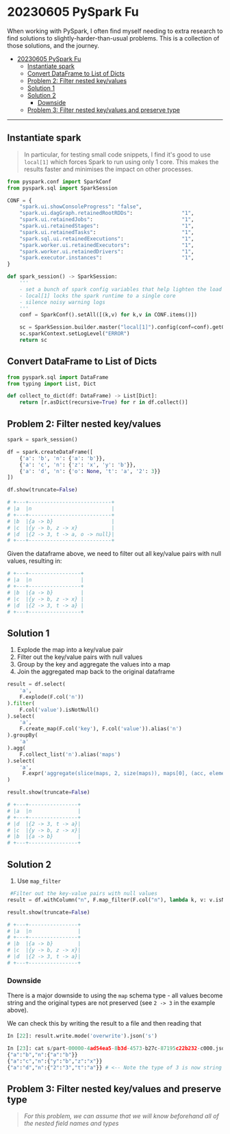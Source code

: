 # 20230605 PySpark Fu

When working with PySpark, I often find myself needing to extra research to find solutions to
slightly-harder-than-usual problems. This is a collection of those solutions, and the journey.

- [20230605 PySpark Fu](#20230605-pyspark-fu)
  - [Instantiate spark](#instantiate-spark)
  - [Convert DataFrame to List of Dicts](#convert-dataframe-to-list-of-dicts)
  - [Problem 2: Filter nested key/values](#problem-2-filter-nested-keyvalues)
  - [Solution 1](#solution-1)
  - [Solution 2](#solution-2)
    - [Downside](#downside)
  - [Problem 3: Filter nested key/values and preserve type](#problem-3-filter-nested-keyvalues-and-preserve-type)

---

## Instantiate spark

> In particular, for testing small code snippets, I find it's good to use `local[1]` which forces Spark to run using only 1 core.
> This makes the results faster and minimises the impact on other processes.

```python
from pyspark.conf import SparkConf
from pyspark.sql import SparkSession

CONF = {
    "spark.ui.showConsoleProgress": "false",
    "spark.ui.dagGraph.retainedRootRDDs":                "1",
    "spark.ui.retainedJobs":                             "1",
    "spark.ui.retainedStages":                           "1",
    "spark.ui.retainedTasks":                            "1",
    "spark.sql.ui.retainedExecutions":                   "1",
    "spark.worker.ui.retainedExecutors":                 "1",
    "spark.worker.ui.retainedDrivers":                   "1",
    "spark.executor.instances":                          "1",
}

def spark_session() -> SparkSession:
    '''
    - set a bunch of spark config variables that help lighten the load
    - local[1] locks the spark runtime to a single core
    - silence noisy warning logs
    '''
    conf = SparkConf().setAll([(k,v) for k,v in CONF.items()])

    sc = SparkSession.builder.master("local[1]").config(conf=conf).getOrCreate()
    sc.sparkContext.setLogLevel("ERROR")
    return sc
```

## Convert DataFrame to List of Dicts

```python
from pyspark.sql import DataFrame
from typing import List, Dict

def collect_to_dict(df: DataFrame) -> List[Dict]:
    return [r.asDict(recursive=True) for r in df.collect()]
```

## Problem 2: Filter nested key/values

```python
spark = spark_session()

df = spark.createDataFrame([
    {'a': 'b', 'n': {'a': 'b'}},
    {'a': 'c', 'n': {'z': 'x', 'y': 'b'}},
    {'a': 'd', 'n': {'o': None, 't': 'a', '2': 3}}
])

df.show(truncate=False)

# +---+---------------------------+
# |a  |n                          |
# +---+---------------------------+
# |b  |{a -> b}                   |
# |c  |{y -> b, z -> x}           |
# |d  |{2 -> 3, t -> a, o -> null}|
# +---+---------------------------+
```

Given the dataframe above, we need to filter out all key/value pairs with null values, resulting in:

```python
# +---+-----------------+
# |a  |n                |
# +---+-----------------+
# |b  |{a -> b}         |
# |c  |{y -> b, z -> x} |
# |d  |{2 -> 3, t -> a} |
# +---+-----------------+
```

## Solution 1

1. Explode the map into a key/value pair
2. Filter out the key/value pairs with null values
3. Group by the key and aggregate the values into a map
4. Join the aggregated map back to the original dataframe

```python
result = df.select(
    'a',
    F.explode(F.col('n'))
).filter(
    F.col('value').isNotNull()
).select(
    'a',
    F.create_map(F.col('key'), F.col('value')).alias('n')
).groupBy(
    'a'
).agg(
    F.collect_list('n').alias('maps')
).select(
    'a',
     F.expr('aggregate(slice(maps, 2, size(maps)), maps[0], (acc, element) -> map_concat(acc, element))').alias('n')
)

result.show(truncate=False)

# +---+----------------+
# |a  |n               |
# +---+----------------+
# |d  |{2 -> 3, t -> a}|
# |c  |{y -> b, z -> x}|
# |b  |{a -> b}        |
# +---+----------------+
```

## Solution 2

1. Use `map_filter`

```python
 #Filter out the key-value pairs with null values
result = df.withColumn("n", F.map_filter(F.col("n"), lambda k, v: v.isNotNull()))

result.show(truncate=False)

# +---+----------------+
# |a  |n               |
# +---+----------------+
# |b  |{a -> b}        |
# |c  |{y -> b, z -> x}|
# |d  |{2 -> 3, t -> a}|
# +---+----------------+
```

### Downside

There is a major downside to using the `map` schema type - all values become string and the original types are not preserved (see `2 -> 3` in the example above).

We can check this by writing the result to a file and then reading that

```python
In [22]: result.write.mode('overwrite').json('s')

In [23]: cat s/part-00000-4ad54ea5-8b3d-4573-b27c-87195c22b232-c000.json
{"a":"b","n":{"a":"b"}}
{"a":"c","n":{"y":"b","z":"x"}}
{"a":"d","n":{"2":"3","t":"a"}} # <-- Note the type of 3 is now string
```

## Problem 3: Filter nested key/values and preserve type

> _For this problem, we can assume that we will know beforehand all of the nested field names and types_

